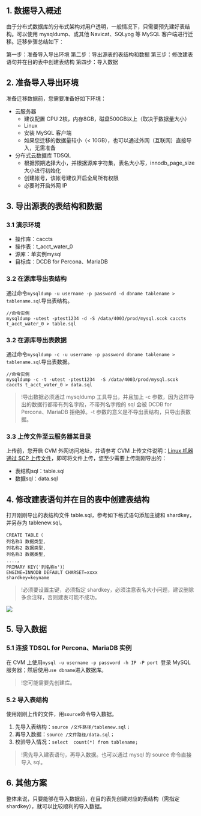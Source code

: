 ## 1. 数据导入概述
由于分布式数据库的分布式架构对用户透明，一般情况下，只需要预先建好表结构。可以使用 mysqldump、或其他 Navicat、SQLyog 等 MySQL 客户端进行迁移。迁移步骤总结如下：

第一步：准备导入导出环境
第二步：导出源表的表结构和数据
第三步：修改建表语句并在目的表中创建表结构
第四步：导入数据

## 2. 准备导入导出环境
准备迁移数据前，您需要准备好如下环境：

- 云服务器
	- 建议配置 CPU 2核，内存8GB，磁盘500GB以上（取决于数据量大小）
	- Linux
	- 安装 MySQL 客户端
	- 如果您迁移的数据量较小（< 10GB），也可以通过外网（互联网）直接导入，无需准备
- 分布式云数据库 TDSQL
	- 根据预期选择大小，并根据源库字符集，表名大小写，innodb_page_size 大小进行初始化
	- 创建帐号，该帐号建议开启全局所有权限
	- 必要时开启外网 IP

## 3. 导出源表的表结构和数据
### 3.1 演示环境
- 操作库：caccts
- 操作表：t_acct_water_0
- 源库：单实例mysql
- 目标库：DCDB for Percona、MariaDB

### 3.2 在源库导出表结构
通过命令`mysqldump -u username -p password -d dbname tablename > tablename.sql`导出表结构。
```
//命令实例
mysqldump -utest -ptest1234 -d -S /data/4003/prod/mysql.scok caccts t_acct_water_0 > table.sql
```

### 3.2 在源库导出表数据
通过命令`mysqldump -c -u username -p password dbname tablename > tablename.sql`导出表数据。
```
//命令实例
mysqldump -c -t -utest -ptest1234  -S /data/4003/prod/mysql.scok caccts t_acct_water_0 > data.sql
```

>!导出数据必须通过 mysqldump 工具导出，并且加上 -c 参数，因为这样导出的数据行都带有列名字段，不带列名字段的 sql 会被 DCDB for Percona、MariaDB 拒绝掉。-t 参数的意义是不导出表结构，只导出表数据。

### 3.3 上传文件至云服务器某目录
上传前，您开启 CVM 外网访问地址，并请参考 CVM 上传文件说明：[Linux 机器通过 SCP 上传文件](https://cloud.tencent.com/document/product/213/2133)，即可将文件上传，您至少需要上传刚刚导出的：
- 表结构sql：table.sql
- 数据sql：data.sql

## 4. 修改建表语句并在目的表中创建表结构
打开刚刚导出的表结构文件 table.sql，参考如下格式语句添加主键和 shardkey，并另存为 tablenew.sql。
```
CREATE TABLE（
列名称1 数据类型,
列名称2 数据类型,
列名称3 数据类型,
....，
PRIMARY KEY('列名称n')）
ENGINE=INNODB DEFAULT CHARSET=xxxx 
shardkey=keyname
```
>!必须要设置主键，必须指定 shardkey，必须注意表名大小问题，建议删除多余注释，否则建表可能不成功。
>
![](https://mc.qcloudimg.com/static/img/1cd921ececbacf81226a69a0eb5b919a/image.png)

## 5. 导入数据
### 5.1 连接 TDSQL for Percona、MariaDB 实例
在 CVM 上使用`mysql -u username -p password -h IP -P port `登录 MySQL 服务器；然后使用`use dbname`进入数据库。
>!您可能需要先创建库。

### 5.2 导入表结构
使用刚刚上传的文件，用`source`命令导入数据。
1. 先导入表结构：`source /文件路径/tablenew.sql；`
2. 再导入数据：`source /文件路径/data.sql；`
3. 校验导入情况：`select  count(*) from tablename;`

>!需先导入建表语句，再导入数据。也可以通过 mysql 的 source 命令直接导入 sql。

## 6. 其他方案
整体来说，只要能够在导入数据前，在目的表先创建对应的表结构（需指定 shardkey），就可以比较顺利的导入数据。
